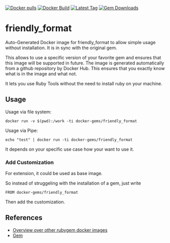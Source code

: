[![Docker pulls](https://img.shields.io/docker/pulls/rubygem/friendly_format.svg)](https://hub.docker.com/r/rubygem/friendly_format/)
[![Docker Build](https://img.shields.io/docker/automated/rubygem/friendly_format.svg)](https://hub.docker.com/r/rubygem/friendly_format/)
[![Latest Tag](https://img.shields.io/github/tag/docker-rubygem/friendly_format.svg)](https://hub.docker.com/r/rubygem/friendly_format/)
[![Gem Downloads](https://img.shields.io/gem/dt/friendly_format.svg)](https://rubygems.org/gems/friendly_format/)
# friendly_format

Auto-Generated Docker image for friendly_format to allow simple usage without installation.
It is in sync with the original gem.

This allows to use a specific version of your favorite gem and ensures that this image will be supported in future.
The image is generated automatically from a github repository by Docker Hub.
This ensures that you exactly know what is in the image and what not.

It lets you use Ruby Tools without the need to install ruby on your machine.

## Usage

Usage via file system:

`docker run -v $(pwd):/work -ti docker-gems/friendly_format`

Usage via Pipe:

`echo "test" | docker run -ti docker-gems/friendly_format`

It depends on your specific use case how your want to use it.

### Add Customization

For extension, it could be used as base image.

So instead of struggeling with the installation of a gem, just write

`FROM docker-gems/friendly_format`

Then add the customization.

## References

 - [Overview over other rubygem docker images](https://github.com/thinkbot/docker-rubygem)
 - [Gem](https://rubygems.org/gems/friendly_format/)
